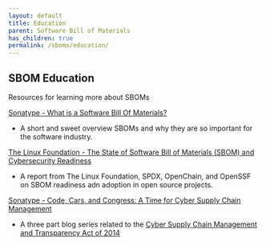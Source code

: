 ```yaml
---
layout: default
title: Education
parent: Software Bill of Materials
has_children: true
permalink: /sboms/education/
---
```


## SBOM Education

Resources for learning more about SBOMs

[Sonatype - What is a Software Bill Of Materials?](https://blog.sonatype.com/what-is-a-software-bill-of-materials)
- A short and sweet overview SBOMs and why they are so important for the software industry.

[The Linux Foundation - The State of Software Bill of Materials (SBOM) and Cybersecurity Readiness](https://www.linuxfoundation.org/tools/the-state-of-software-bill-of-materials-sbom-and-cybersecurity-readiness/)
- A report from The Linux Foundation, SPDX, OpenChain, and OpenSSF on SBOM readiness adn adoption in open source projects.

[Sonatype - Code, Cars, and Congress: A Time for Cyber Supply Chain Management](https://blog.sonatype.com/2014/12/cyber-supply-chain-management-part1/#.VIYbC1Yzd6k)
- A three part blog series related to the [Cyber Supply Chain Management and Transparency Act of 2014](https://www.congress.gov/bill/113th-congress/house-bill/5793)